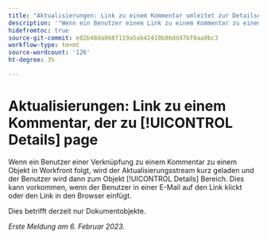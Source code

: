 ```yaml
---
title: "Aktualisierungen: Link zu einem Kommentar umleitet zur Detailseite"
description: '"Wenn ein Benutzer einem Link zu einem Kommentar zu einem Objekt in Workfront folgt, wird der Aktualisierungsstream kurz geladen und der Benutzer wird dann zum Bereich "Details"des Objekts weitergeleitet. Dies kann vorkommen, wenn der Benutzer in einer E-Mail auf den Link klickt oder den Link in den Browser einfügt."'
hidefromtoc: true
source-git-commit: e82b48da068f119a5ab42410b86dd47bf0aa0bc3
workflow-type: tm+mt
source-wordcount: '126'
ht-degree: 3%

---
```



# Aktualisierungen: Link zu einem Kommentar, der zu [!UICONTROL Details] page

Wenn ein Benutzer einer Verknüpfung zu einem Kommentar zu einem Objekt in Workfront folgt, wird der Aktualisierungsstream kurz geladen und der Benutzer wird dann zum Objekt [!UICONTROL Details] Bereich. Dies kann vorkommen, wenn der Benutzer in einer E-Mail auf den Link klickt oder den Link in den Browser einfügt.

Dies betrifft derzeit nur Dokumentobjekte.

_Erste Meldung am 6. Februar 2023._

